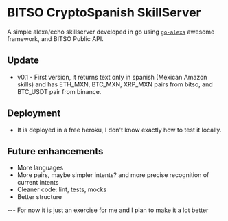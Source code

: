 # BITSO CryptoSpanish SkillServer 

A simple alexa/echo skillserver developed in go using [`go-alexa`](https://github.com/mikeflynn/go-alexa) awesome framework, and BITSO Public API.

## Update
- v0.1 - First version, it returns text only in spanish (Mexican Amazon skills) and has ETH_MXN, BTC_MXN, XRP_MXN pairs from bitso, and BTC_USDT pair from binance.

## Deployment
- It is deployed in a free heroku, I don't know exactly how to test it locally.

## Future enhancements
- More languages
- More pairs, maybe simpler intents? and more precise recognition of current intents
- Cleaner code: lint, tests, mocks
- Better structure


--- For now it is just an exercise for me and I plan to make it a lot better
